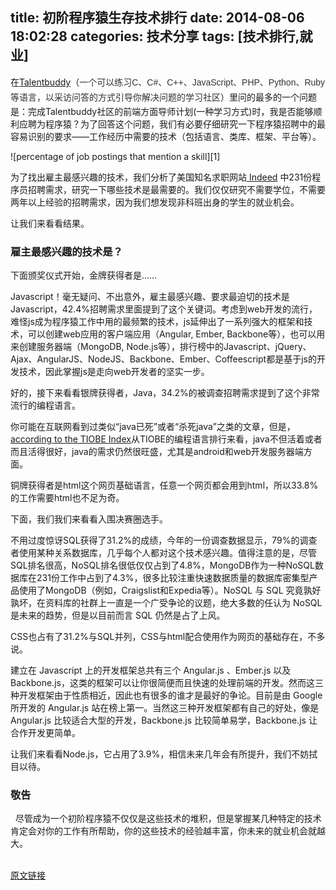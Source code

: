 title: 初阶程序猿生存技术排行
date: 2014-08-06 18:02:28
categories: 技术分享
tags: [技术排行,就业] 
---
<p>在<a target="_blank" href="http://www.talentbuddy.co/">Talentbuddy</a>（<span style="color: rgb(51, 51, 51); font-family: Helvetica, Tahoma, Arial, sans-serif; font-size: 14px; line-height: 24px;">一个可以练习C、C#、C++、JavaScript、PHP、Python、Ruby等语言，以采访问答的方式引导你解决问题的学习社区</span>）里问的最多的一个问题是：完成Talentbuddy社区的前端方面导师计划(一种学习方式)时，我是否能够顺利应聘为程序猿？为了回答这个问题，我们有必要仔细研究一下程序猿招聘中的最容易识别的要求——工作经历中需要的技术（包括语言、类库、框架、平台等）。</p><!--more-->
![percentage of job postings that mention a skill][1]
<p>为了找出雇主最感兴趣的技术，我们分析了美国知名求职网站<a target="_blank" href="http://www.indeed.com/"> Indeed</a> 中231份程序员招聘需求，研究一下哪些技术是最需要的。我们仅仅研究不需要学位，不需要两年以上经验的招聘需求，因为我们想发现非科班出身的学生的就业机会。</p><p>让我们来看看结果。</p><h3>雇主最感兴趣的技术是？</h3><p>下面颁奖仪式开始，金牌获得者是……</p><p>Javascript！毫无疑问、不出意外，雇主最感兴趣、要求最迫切的技术是Javascript，42.4%招聘需求里面提到了这个关键词。考虑到web开发的流行，难怪js成为程序猿工作中用的最频繁的技术，js延伸出了一系列强大的框架和技术，可以创建web应用的客户端应用（Angular, Ember, Backbone等），也可以用来创建服务器端（MongoDB, Node.js等），排行榜中的Javascript、jQuery、Ajax、AngularJS、NodeJS、Backbone、Ember、Coffeescript都是基于js的开发技术，因此掌握js是走向web开发者的坚实一步。</p><p>好的，接下来看看银牌获得者，Java，34.2%的被调查招聘需求提到了这个非常流行的编程语言。</p><p>你可能在互联网看到过类似“java已死”或者“杀死java”之类的文章，但是，<a target="_blank" href="http://www.tiobe.com/index.php/content/paperinfo/tpci/index.html">according to the TIOBE Index</a>从TIOBE的编程语言排行来看，java不但活着或者而且活得很好，java的需求仍然很旺盛，尤其是android和web开发服务器端方面。</p><p>铜牌获得者是html这个网页基础语言，任意一个网页都会用到html，所以33.8%的工作需要html也不足为奇。</p><p>下面，我们我们来看看入围决赛圈选手。</p><p>不用过度惊讶SQL获得了31.2%的成绩，今年的一份调查数据显示，79%的调查者使用某种关系数据库，几乎每个人都对这个技术感兴趣。值得注意的是，尽管SQL排名很高，NoSQL排名很低仅仅占到了4.8%，MongoDB作为一种NoSQL数据库在231份工作中占到了4.3%，很多比较注重快速数据质量的数据库密集型产品使用了MongoDB（例如，Craigslist和Expedia等）。NoSQL 与 SQL 究竟孰好孰坏，在资料库的社群上一直是一个广受争论的议题，绝大多数的任认为 NoSQL 是未来的趋势，但是以目前而言 SQL 仍然是占了上风。</p><p>CSS也占有了31.2%与SQL并列，CSS与html配合使用作为网页的基础存在，不多说。</p><p>建立在 Javascript 上的开发框架总共有三个 Angular.js 、Ember.js 以及 Backbone.js，这类的框架可以让你很简便而且快速的处理前端的开发。然而这三种开发框架由于性质相近，因此也有很多的谁才是最好的争论。目前是由 Google 所开发的 Angular.js 站在榜上第一。当然这三种开发框架都有自己的好处，像是 Angular.js 比较适合大型的开发，Backbone.js 比较简单易学，Backbone.js 让合作开发更简单。<br /></p><p>让我们来看看Node.js，它占用了3.9%，相信未来几年会有所提升，我们不妨拭目以待。</p><h3>敬告</h3><div><span style="white-space:pre">	</span>尽管成为一个初阶程序猿不仅仅是这些技术的堆积，但是掌握某几种特定的技术肯定会对你的工作有所帮助，你的这些技术的经验越丰富，你未来的就业机会就越大。</div><div><br /></div>

<a href="https://medium.com/@talentbuddy/top-tech-skills-required-for-entry-level-programming-jobs-4bc7ee84d722" target="_blank">原文链接</a>

  [1]: http://popimages.b0.upaiyun.com/percentage_of_job_postings_that_mention_a_skill.png